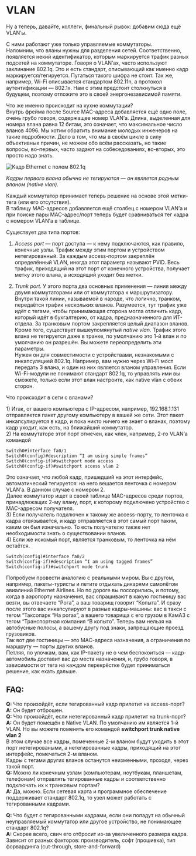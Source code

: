 # VLAN

Ну а теперь, давайте, коллеги, финальный рывок: добавим сюда ещё VLAN’ы.

С ними работают уже только управляемые коммутаторы.  
Напомним, что вланы нужны для разделения сетей. Соответственно, появляется некий идентификатор, которым маркируется трафик разных подсетей на коммутаторе. Говоря о VLAN’ах, часто используют заклинание 802.1q. Это и есть стандарт, описывающий как именно кадр маркируется/тегируется. Пугаться такого шифра не стоит. Так же, например, Wi-Fi описывается стандартом 802.11n, а протокол аутентификации — 802.1x. Нам с этим предстоит столкнуться в будущем, поэтому отложите это в своей энергонезависимой памяти.

Что же именно происходит на кухне коммутации?  
Внутрь фрейма после Source MAC-адреса добавляется ещё одно поле, очень грубо говоря, содержащее номер VLAN’а. Длина, выделенная для номера влана равна 12 битам, это означает, что максимальное число вланов 4096. Мы хотим обратить внимание молодых инженеров на такие подробности. Дело в том, что мы в своём цикле в силу объективных причин, не можем обо всём рассказать, но такие вопросы, во-первых, часто задают на собеседованиях, во-вторых, это просто надо знать.

![&#x41A;&#x430;&#x434;&#x440; Ethernet &#x441; &#x43F;&#x43E;&#x43B;&#x435;&#x43C; 802.1q](https://img-fotki.yandex.ru/get/53/83739833.55/0_10e887_d60fc8eb_orig.png)

_Кадры первого влана обычно не тегируются — он является родным вланом \(native vlan\)._

Каждый коммутатор принимает теперь решение на основе этой метки-тега \(или его отсутствия\).  
В таблицу МАС-адресов добавляется ещё столбец с номером VLAN’а и при поиске пары MAC-адрес/порт теперь будет сравниваться тег кадра с номером VLAN’а в таблице.

Существует два типа портов:  
1. _Access port_ — порт доступа — к нему подключаются, как правило, конечные узлы. Трафик между этим портом и устройством нетегированный. За каждым access-портом закреплён определённый VLAN, иногда этот параметр называют PVID. Весь трафик, приходящий на этот порт от конечного устройства, получает метку этого влана, а исходящий уходит без метки.

2. _Trunk port_. У этого порта два основных применения — линия между двумя коммутаторами или от коммутатора к маршрутизатору. Внутри такой линии, называемой в народе, что логично, транком, передаётся трафик нескольких вланов. Разумеется, тут трафик уже идёт с тегами, чтобы принимающая сторона могла отличить кадр, который идёт в бухгалтерию, от кадра, предназначенного для ИТ-отдела. За транковым портом закрепляется целый диапазон вланов.  
Кроме того, существует вышеупомянутый _native vlan_. Трафик этого влана не тегируется даже в транке, по умолчанию это 1-й влан и по умолчанию он разрешён. Вы можете переопределить эти параметры.  
Нужен он для совместимости с устройствами, незнакомыми с инкапсуляцией 802.1q. Например, вам нужно через Wi-Fi мост передать 3 влана, и один из них является вланом управления. Если Wi-Fi-модули не понимают стандарт 802.1q, то управлять ими вы сможете, только если этот влан настроите, как native vlan с обеих сторон.

Что происходит в сети с вланами?

1\) Итак, от вашего компьютера с IP-адресом, например, 192.168.1.131 отправляется пакет другому компьютеру в вашей же сети. Этот пакет инкапсулируется в кадр, и пока никто ничего не знает о вланах, поэтому кадр уходит, как есть, на ближайший коммутатор.  
2\) На коммутаторе этот порт отмечен, как член, например, 2-го VLAN’а командой

```text
Switch0#interface fa0/1
Switch0(config)#description “I am using simple frames”
Switch0(config-if)#switchport mode access
Switch0(config-if)#switchport access vlan 2
```

Это означает, что любой кадр, пришедший на этот интерфейс, автоматический тегируется: на него вешается ленточка с номером VLAN’а. В данном случае с номером 2.  
Далее коммутатор ищет в своей таблице MAC-адресов среди портов, принадлежащих 2-му влану, порт, к которому подключено устройство с MAC-адресом получателя.  
3\) Если получатель подключен к такому же access-порту, то ленточка с кадра отвязывается, и кадр отправляется в этот самый порт таким, каким он был изначально. То есть получателю также нет необходимости знать о существовании вланов.  
4\) Если же искомый порт, является транковым, то ленточка на нём остаётся.

```text
Switch(config)#interface fa0/2
Switch(config-if)#description “I am using tagged frames”
Switch(config-if)#switchport mode trunk
```

Попробуем провести аналогию с реальными миром. Вы с другом, например, пакеты-туристы и летите отдыхать дикарями самолётом авиалиний Ethernet Airlines. Но по дороге вы поссорились, и потому, когда в аэропорту назначения, вас спрашивают в какую гостиницу вас везти, вы отвечаете “Рога”, а ваш товарищ говорит “Копыта”. И сразу после этого вас инкапсулируют в разные кадры-машины: вас в такси с тегом “Таксопарк “На рогах”, а вашего товарища с его грузом в КамАЗ с тегом “Транспортная компания “В копыто”. Теперь вам нельзя на автобусные полосы, а вашему другу под знаки, запрещающие проезд грузовиков.  
Так вот две гостиницы — это МАС-адреса назначения, а ограничения по маршруту — порты других вланов.  
Петляя, по улочкам, вам, как IP-пакету не о чем беспокоиться — кадр-автомобиль доставит вас до места назначения, и, грубо говоря, в зависимости от тега на каждом перекрёстке будет приниматься решение, как ехать дальше.

## FAQ:

**Q:** Что произойдёт, если тегированный кадр прилетит на access-порт?  
**A:** Он будет отброшен.  
**Q:** Что произойдёт, если нетегированный кадр прилетит на trunk-порт?  
**A:** Он будет помещён в Native VLAN. По умолчанию им является 1-й VLAN. Но вы можете поменять его командой **switchport trunk native vlan 2**  
В этом случае все кадры, помеченные 2-м вланом будут уходить в этот порт нетегироваными, а нетегированные кадры, приходящий на этот интерфейс, помечаться 2-м вланом.  
Кадры с тегами других вланов останутся неизменными, проходя, через такой порт.  
**Q:** Можно ли конечным узлам \(компьютерам, ноутбукам, планшетам, телефонам\) отправлять тегированные кадры и соответственно подключать их к транковым портам?  
**A:** Да, можно. Если сетевая карта и программное обеспечение поддерживает стандарт 802.1q, то узел может работать с тегированными кадрами.

**Q:** Что будет с тегированными кадрами, если они попадут на обычный неуправляемый коммутатор или другое устройство, не понимающее стандарт 802.1q?  
**A:** Скорее всего, свич его отбросит из-за увеличенного размера кадра. Зависит от разных факторов: производитель, софт \(прошивка\), тип форвардинга \(cut-through, store-and-forward\)

